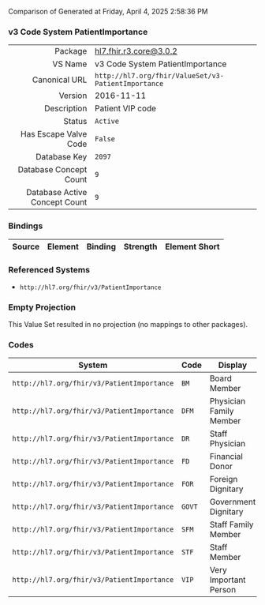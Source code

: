 Comparison of 
Generated at Friday, April 4, 2025 2:58:36 PM

### v3 Code System PatientImportance

|      |     |
| ---: | --- |
| Package | hl7.fhir.r3.core@3.0.2 |
| VS Name | v3 Code System PatientImportance |
| Canonical URL | `http://hl7.org/fhir/ValueSet/v3-PatientImportance` |
| Version | 2016-11-11 |
| Description | Patient VIP code |
| Status | `Active` |
| Has Escape Valve Code | `False` |
| Database Key | `2097` |
| Database Concept Count | `9` |
| Database Active Concept Count | `9` |
### Bindings

| Source | Element | Binding | Strength | Element Short |
| ------ | ------- | ------- | -------- | ------------- |

### Referenced Systems

* `http://hl7.org/fhir/v3/PatientImportance`
### Empty Projection

This Value Set resulted in no projection (no mappings to other packages).

### Codes

| System | Code | Display |
| ------ | ---- | ------- |
| `http://hl7.org/fhir/v3/PatientImportance` | `BM` | Board Member |
| `http://hl7.org/fhir/v3/PatientImportance` | `DFM` | Physician Family Member |
| `http://hl7.org/fhir/v3/PatientImportance` | `DR` | Staff Physician |
| `http://hl7.org/fhir/v3/PatientImportance` | `FD` | Financial Donor |
| `http://hl7.org/fhir/v3/PatientImportance` | `FOR` | Foreign Dignitary |
| `http://hl7.org/fhir/v3/PatientImportance` | `GOVT` | Government Dignitary |
| `http://hl7.org/fhir/v3/PatientImportance` | `SFM` | Staff Family Member |
| `http://hl7.org/fhir/v3/PatientImportance` | `STF` | Staff Member |
| `http://hl7.org/fhir/v3/PatientImportance` | `VIP` | Very Important Person |
